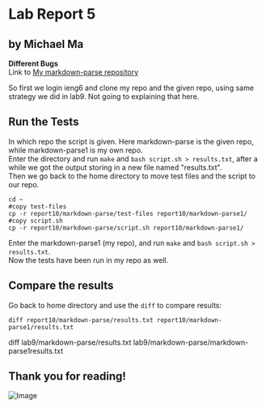 # Lab Report 5  
## by Michael Ma
**Different Bugs**  
Link to [My markdown-parse repository](https://github.com/Hexachlorocyclohexane3088/markdown-parse1) 

So first we login ieng6 and clone my repo and the given repo, using same strategy we did in lab9. Not going to explaining that here.   

## Run the Tests   
In which repo the script is given. Here markdown-parse is the given repo, while markdown-parse1 is my own repo.  
Enter the directory and run `make` and `bash script.sh > results.txt`, after a while we got the output storing in a new file named "results.txt".  
Then we go back to the home directory to move test files and the script to our repo.  
```
cd ~  
#copy test-files  
cp -r report10/markdown-parse/test-files report10/markdown-parse1/  
#copy script.sh  
cp -r report10/markdown-parse/script.sh report10/markdown-parse1/  
```
Enter the  markdown-parse1 (my repo), and run `make` and `bash script.sh > results.txt`.  
Now the tests have been run in my repo as well.  
## Compare the results  
Go back to home directory and use the `diff` to compare results:  
```
diff report10/markdown-parse/results.txt report10/markdown-parse1/results.txt 
```
diff lab9/markdown-parse/results.txt lab9/markdown-parse/markdown-parse1results.txt
## Thank you for reading!  
![Image](https://ucsdnews.ucsd.edu/news_uploads/Resized_Geisel_Library_08.31.jpg)   